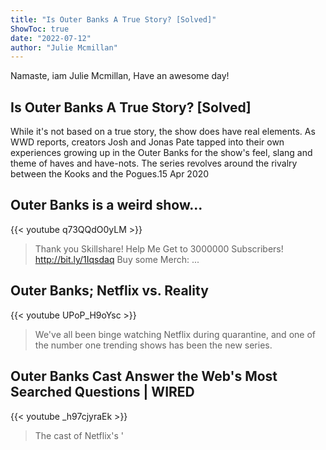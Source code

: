 ```yaml
---
title: "Is Outer Banks A True Story? [Solved]"
ShowToc: true 
date: "2022-07-12"
author: "Julie Mcmillan" 
---
```


Namaste, iam Julie Mcmillan, Have an awesome day!
## Is Outer Banks A True Story? [Solved]
 While it's not based on a true story, the show does have real elements. As WWD reports, creators Josh and Jonas Pate tapped into their own experiences growing up in the Outer Banks for the show's feel, slang and theme of haves and have-nots. The series revolves around the rivalry between the Kooks and the Pogues.15 Apr 2020

## Outer Banks is a weird show...
{{< youtube q73QQdO0yLM >}}
>Thank you Skillshare! Help Me Get to 3000000 Subscribers! http://bit.ly/1Iqsdaq Buy some Merch: ...

## Outer Banks; Netflix vs. Reality
{{< youtube UPoP_H9oYsc >}}
>We've all been binge watching Netflix during quarantine, and one of the number one trending shows has been the new series.

## Outer Banks Cast Answer the Web's Most Searched Questions | WIRED
{{< youtube _h97cjyraEk >}}
>The cast of Netflix's '

